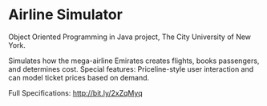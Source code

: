 # Airline Simulator
Object Oriented Programming in Java project, The City University of New York.

Simulates how the mega-airline Emirates creates flights, books passengers, and determines cost. Special features: Priceline-style user interaction and can model ticket prices based on demand. 

Full Specifications: http://bit.ly/2xZqMyq
